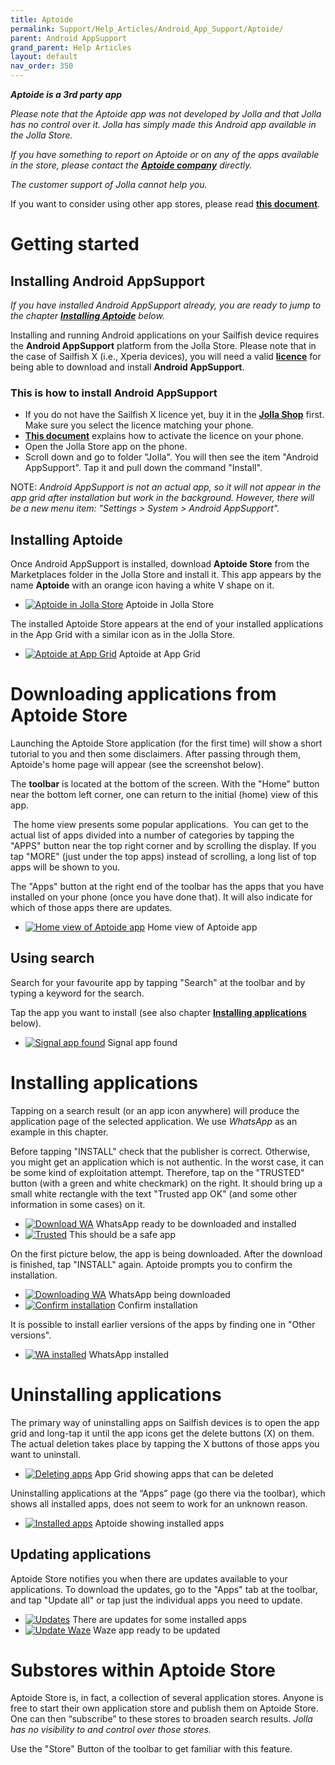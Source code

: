 ```yaml
---
title: Aptoide
permalink: Support/Help_Articles/Android_App_Support/Aptoide/
parent: Android AppSupport
grand_parent: Help Articles
layout: default
nav_order: 350
---
```



**_Aptoide is a 3rd party app_**

_Please note that the Aptoide app was not developed by Jolla and that Jolla has no control over it. Jolla has simply made this Android app available in the Jolla Store._

_If you have something to report on Aptoide or on any of the apps available in the store, please contact the **[Aptoide company](https://en.aptoide.com/company/about-us)** directly._

_The customer support of Jolla cannot help you._

If you want to consider using other app stores, please read **[this document](/Support/Help_Articles/Android_App_Support/)**.

 
  
# Getting started

  
## Installing Android AppSupport


_If you have installed Android AppSupport already, you are ready to jump to the chapter **[Installing Aptoide](/Support/Help_Articles/Android_App_Support/Aptoide/#installing-aptoide)** below._

Installing and running Android applications on your Sailfish device requires the **Android AppSupport** platform from the Jolla Store. Please note that in the case of Sailfish X (i.e., Xperia devices), you will need a valid **[licence](/Support/Help_Articles/Sailfish_X_Licence/)** for being able to download and install **Android AppSupport**.

### This is how to install Android AppSupport

* If you do not have the Sailfish X licence yet, buy it in the **[Jolla Shop](https://shop.jolla.com/)** first. Make sure you select the licence matching your phone.
* **[This document](/Support/Help_Articles/Sailfish_X_Licence/#how-does-the-licence-work)** explains how to activate the licence on your phone.
* Open the Jolla Store app on the phone.
* Scroll down and go to folder "Jolla". You will then see the item "Android AppSupport". Tap it and pull down the command "Install".
      
NOTE: _Android AppSupport is not an actual app, so it will not appear in the app grid after installation but work in the background. However, there will be a new menu item: "Settings > System > Android AppSupport"._

  
## Installing Aptoide

Once Android AppSupport is installed, download **Aptoide Store** from the Marketplaces folder in the Jolla Store and install it. This app appears by the name **Aptoide** with an orange icon having a white V shape on it.

<div class="flex-images" markdown="1">

* <a href="Aptoide-in-Store.png" class="narrow-image"><img src="Aptoide-in-Store.png" alt="Aptoide in Jolla Store"></a>
  <span class="md_figcaption">
    Aptoide in Jolla Store
  </span>
</div>
  
The installed Aptoide Store appears at the end of your installed applications in the App Grid with a similar icon as in the Jolla Store.

<div class="flex-images" markdown="1">

* <a href="Aptoide-on-App-Grid.png" class="narrow-image"><img src="Aptoide-on-App-Grid.png" alt="Aptoide at App Grid"></a>
  <span class="md_figcaption">
    Aptoide at App Grid
  </span>
</div>

  
  
# Downloading applications from Aptoide Store

Launching the Aptoide Store application (for the first time) will show a short tutorial to you and then some disclaimers. After passing through them, Aptoide's home page will appear (see the screenshot below).

The **toolbar** is located at the bottom of the screen. With the "Home" button near the bottom left corner, one can return to the initial (home) view of this app.

 The home view presents some popular applications.  You can get to the actual list of apps divided into a number of categories by tapping the "APPS" button near the top right corner and by scrolling the display. If you tap "MORE" (just under the top apps) instead of scrolling, a long list of top apps will be shown to you.

The "Apps" button at the right end of the toolbar has the apps that you have installed on your phone (once you have done that). It will also indicate for which of those apps there are updates.

<div class="flex-images" markdown="1">

* <a href="Aptoide-home-view.png" class="narrow-image"><img src="Aptoide-home-view.png" alt="Home view of Aptoide app"></a>
  <span class="md_figcaption">
    Home view of Aptoide app
  </span>
</div>

  
  
## Using search

Search for your favourite app by tapping "Search" at the toolbar and by typing a keyword for the search.

Tap the app you want to install (see also chapter **[Installing applications](#installing-applications)** below).

<div class="flex-images" markdown="1">

* <a href="Aptoide-search-Signal.png" class="narrow-image"><img src="Aptoide-search-Signal.png" alt="Signal app found"></a>
  <span class="md_figcaption">
    Signal app found
  </span>
</div>

  
# Installing applications

Tapping on a search result (or an app icon anywhere) will produce the application page of the selected application. We use _WhatsApp_ as an example in this chapter.

Before tapping "INSTALL" check that the publisher is correct. Otherwise, you might get an application which is not authentic. In the worst case, it can be some kind of exploitation attempt. Therefore, tap on the "TRUSTED" button (with a green and white checkmark) on the right. It should bring up a small white rectangle with the text "Trusted app OK" (and some other information in some cases) on it.

<div class="flex-images" markdown="1">

* <a href="Aptoide_ready_to_download_WA.png"><img src="Aptoide_ready_to_download_WA.png" alt="Download WA"></a>
  <span class="md_figcaption">
    WhatsApp ready to be downloaded and installed
  </span>
* <a href="Aptoide_trusted_app.png"><img src="Aptoide_trusted_app.png" alt="Trusted"></a>
  <span class="md_figcaption">
    This should be a safe app
  </span>
</div>

On the first picture below, the app is being downloaded. After the download is finished, tap "INSTALL" again. Aptoide prompts you to confirm the installation.

<div class="flex-images" markdown="1">

* <a href="Aptoide_downloading_WA.png"><img src="Aptoide_downloading_WA.png" alt="Downloading WA"></a>
  <span class="md_figcaption">
    WhatsApp being downloaded
  </span>
* <a href="Aptoide_confirm_installation.png"><img src="Aptoide_confirm_installation.png" alt="Confirm installation"></a>
  <span class="md_figcaption">
    Confirm installation
  </span>
</div>


It is possible to install earlier versions of the apps by finding one in "Other versions".

<div class="flex-images" markdown="1">

* <a href="Aptoide_WA_installed.png" class="narrow-image"><img src="Aptoide_WA_installed.png" alt="WA installed"></a>
  <span class="md_figcaption">
    WhatsApp installed
  </span>
</div>
  
  
# Uninstalling applications

The primary way of uninstalling apps on Sailfish devices is to open the app grid and long-tap it until the app icons get the delete buttons (X) on them. The actual deletion takes place by tapping the X buttons of those apps you want to uninstall.

<div class="flex-images" markdown="1">

* <a href="AppGrid_delete_apps.png" class="narrow-image"><img src="AppGrid_delete_apps.png" alt="Deleting apps"></a>
  <span class="md_figcaption">
    App Grid showing apps that can be deleted
  </span>
</div>
  
  
Uninstalling applications at the “Apps” page (go there via the toolbar), which shows all installed apps, does not seem to work for an unknown reason.

<div class="flex-images" markdown="1">

* <a href="Aptoide-installed-apps.png" class="narrow-image"><img src="Aptoide-installed-apps.png" alt="Installed apps"></a>
  <span class="md_figcaption">
    Aptoide showing installed apps
  </span>
</div>


  
## Updating applications

Aptoide Store notifies you when there are updates available to your applications. To download the updates, go to the "Apps" tab at the toolbar, and tap "Update all" or tap just the individual apps you need to update.

<div class="flex-images" markdown="1">

* <a href="Aptoide-updates.png"><img src="Aptoide-updates.png" alt="Updates"></a>
  <span class="md_figcaption">
    There are updates for some installed apps
  </span>
* <a href="Aptoide-Waze.png"><img src="Aptoide-Waze.png" alt="Update Waze"></a>
  <span class="md_figcaption">
    Waze app ready to be updated
  </span>
</div>
  
  
# Substores within Aptoide Store

Aptoide Store is, in fact, a collection of several application stores. Anyone is free to start their own application store and publish them on Aptoide Store. One can then “subscribe” to these stores to broaden search results. _Jolla has no visibility to and control over those stores._

Use the "Store" Button of the toolbar to get familiar with this feature.


